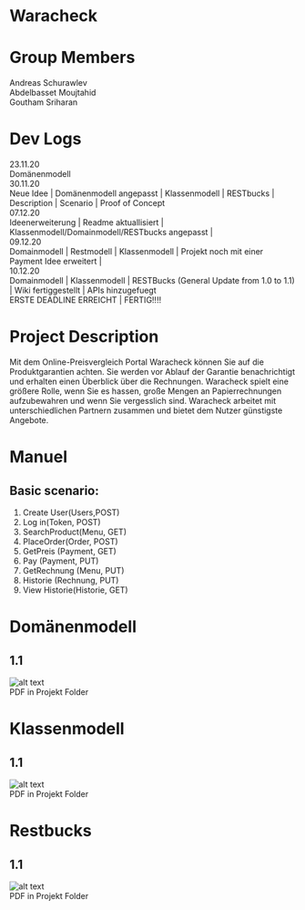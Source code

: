 # Waracheck

# Group Members
Andreas Schurawlev <br>
Abdelbasset Moujtahid <br>
Goutham Sriharan <br>

# Dev Logs

23.11.20 <br> Domänenmodell <br>
30.11.20 <br> Neue Idee | Domänenmodell angepasst | Klassenmodell | RESTbucks | Description | Scenario | Proof of Concept <br>
07.12.20 <br> Ideenerweiterung | Readme aktuallisiert | Klassenmodell/Domainmodell/RESTbucks angepasst |<br>
09.12.20 <br> Domainmodell | Restmodell | Klassenmodell | Projekt noch mit einer Payment Idee erweitert | <br>
10.12.20 <br> Domainmodell | Klassenmodell | RESTBucks (General Update from 1.0 to 1.1) | Wiki fertiggestellt  | APIs hinzugefuegt<br>
ERSTE DEADLINE ERREICHT | FERTIG!!!!



# Project Description
Mit dem Online-Preisvergleich Portal Waracheck können Sie auf die Produktgarantien achten. Sie werden vor Ablauf der Garantie benachrichtigt und erhalten einen Überblick über die Rechnungen. Waracheck spielt eine größere Rolle, wenn Sie es hassen, große Mengen an Papierrechnungen aufzubewahren und wenn Sie vergesslich sind. Waracheck arbeitet mit unterschiedlichen Partnern zusammen und bietet dem Nutzer günstigste Angebote. 

# Manuel
## Basic scenario:
1. Create User(Users,POST)
2. Log in(Token, POST)
3. SearchProduct(Menu, GET)
4. PlaceOrder(Order, POST)
5. GetPreis (Payment, GET)
6. Pay (Payment, PUT)
7. GetRechnung (Menu, PUT)
8. Historie (Rechnung, PUT)
9. View Historie(Historie, GET)

# Domänenmodell
## 1.1
![alt text](https://i.ibb.co/hFvddJc/Domain.png)<br>
PDF in Projekt Folder
# Klassenmodell
## 1.1
![alt text](https://i.ibb.co/0hPT8dP/Klassenmodell.jpg)<br>
PDF in Projekt Folder
# Restbucks
## 1.1
![alt text](https://i.ibb.co/gWKNW2w/Restbucks.png)<br>
PDF in Projekt Folder
